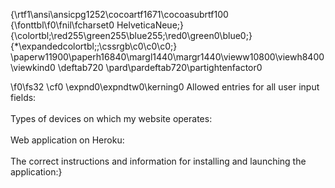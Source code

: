 {\rtf1\ansi\ansicpg1252\cocoartf1671\cocoasubrtf100
{\fonttbl\f0\fnil\fcharset0 HelveticaNeue;}
{\colortbl;\red255\green255\blue255;\red0\green0\blue0;}
{\*\expandedcolortbl;;\cssrgb\c0\c0\c0;}
\paperw11900\paperh16840\margl1440\margr1440\vieww10800\viewh8400\viewkind0
\deftab720
\pard\pardeftab720\partightenfactor0

\f0\fs32 \cf0 \expnd0\expndtw0\kerning0
Allowed entries for all user input fields: \
\
Types of devices on which my website operates: \
\
Web application on Heroku:\
\
The correct instructions and information for installing and launching the application:}